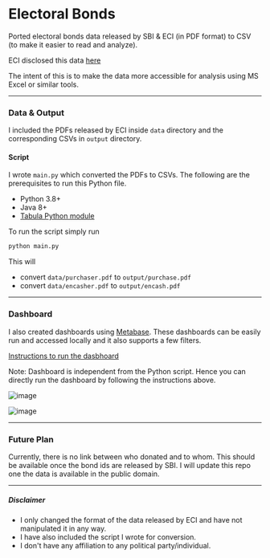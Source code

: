 Electoral Bonds
===============

Ported electoral bonds data released by SBI & ECI (in PDF format) to CSV (to make it easier to read and analyze).

ECI disclosed this data [here](https://www.eci.gov.in/disclosure-of-electoral-bonds)

The intent of this is to make the data more accessible for analysis using MS Excel or similar tools.

---

### Data & Output

I included the PDFs released by ECI inside `data` directory and the corresponding CSVs in `output` directory.

#### Script

I wrote `main.py` which converted the PDFs to CSVs.
The following are the prerequisites to run this Python file.
- Python 3.8+
- Java 8+
- [Tabula Python module](https://github.com/tabulapdf/tabula)

To run the script simply run 
```sh
python main.py
```

This will
- convert `data/purchaser.pdf` to `output/purchase.pdf`
- convert `data/encasher.pdf` to `output/encash.pdf`  

---

### Dashboard

I also created dashboards using [Metabase](https://github.com/metabase). These dashboards can be easily run and accessed locally and it also supports a few filters.

[Instructions to run the dasbhoard](https://github.com/pushkar8723/electoral-bonds/tree/main/dashboard)

Note: Dashboard is independent from the Python script. Hence you can directly run the dashboard by following the instructions above.

![image](https://github.com/pushkar8723/electoral-bonds/assets/2996493/e89a109f-4952-4380-8cc9-ce4053257ef7)

![image](https://github.com/pushkar8723/electoral-bonds/assets/2996493/31d341a2-d91c-4875-9448-fcc5ef19c99b)

---

### Future Plan

Currently, there is no link between who donated and to whom. This should be available once the bond ids are released by SBI.
I will update this repo one the data is available in the public domain.

---

##### Disclaimer

- I only changed the format of the data released by ECI and have not manipulated it in any way.
- I have also included the script I wrote for conversion.
- I don't have any affiliation to any political party/individual. 
